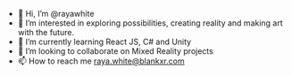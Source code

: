 - 👋 Hi, I’m @rayawhite
- 👀 I’m interested in exploring possibilities, creating reality and making art with the future.
- 🌱 I’m currently learning React JS, C# and Unity
- 💞️ I’m looking to collaborate on Mixed Reality projects
- 📫 How to reach me raya.white@blankxr.com

<!---
rayawhite/rayawhite is a ✨ special ✨ repository because its `README.md` (this file) appears on your GitHub profile.
You can click the Preview link to take a look at your changes.
--->
